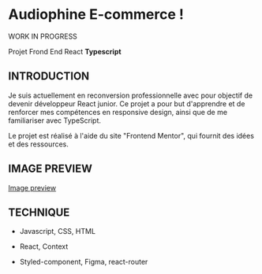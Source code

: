 # Audiophine E-commerce !
WORK IN PROGRESS

Projet Frond End React **Typescript**

## INTRODUCTION

Je suis actuellement en reconversion professionnelle avec pour objectif de devenir développeur React junior.
Ce projet a pour but d'apprendre et de renforcer mes compétences en responsive design, ainsi que de me familiariser avec TypeScript.

Le projet est réalisé à l'aide du site "Frontend Mentor", qui fournit des idées et des ressources.

## IMAGE PREVIEW

[Image preview](./public/images/preview-project)

## TECHNIQUE

- Javascript, CSS, HTML 

- React, Context

- Styled-component, Figma, react-router
